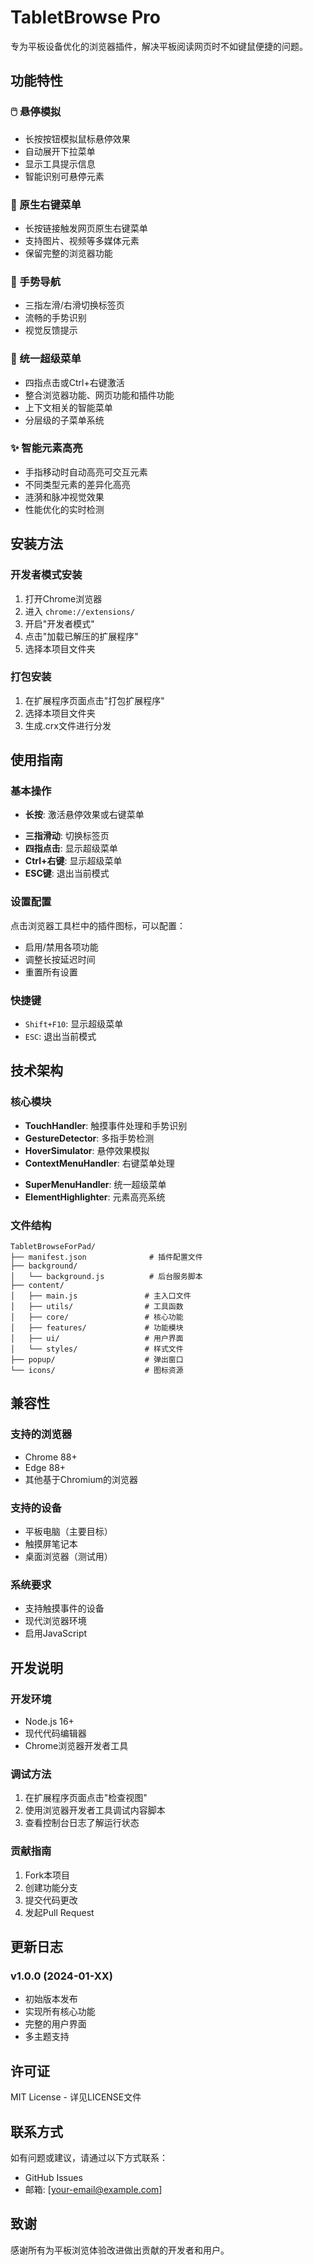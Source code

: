 # TabletBrowse Pro

专为平板设备优化的浏览器插件，解决平板阅读网页时不如键鼠便捷的问题。

## 功能特性

<!-- 精准点击模式已移除 -->

### 🖱️ 悬停模拟
- 长按按钮模拟鼠标悬停效果
- 自动展开下拉菜单
- 显示工具提示信息
- 智能识别可悬停元素

### 📱 原生右键菜单
- 长按链接触发网页原生右键菜单
- 支持图片、视频等多媒体元素
- 保留完整的浏览器功能

### 👋 手势导航
- 三指左滑/右滑切换标签页
- 流畅的手势识别
- 视觉反馈提示

<!-- 聚焦模式已移除 -->

### 🌟 统一超级菜单
- 四指点击或Ctrl+右键激活
- 整合浏览器功能、网页功能和插件功能
- 上下文相关的智能菜单
- 分层级的子菜单系统

### ✨ 智能元素高亮
- 手指移动时自动高亮可交互元素
- 不同类型元素的差异化高亮
- 涟漪和脉冲视觉效果
- 性能优化的实时检测

## 安装方法

### 开发者模式安装
1. 打开Chrome浏览器
2. 进入 `chrome://extensions/`
3. 开启"开发者模式"
4. 点击"加载已解压的扩展程序"
5. 选择本项目文件夹

### 打包安装
1. 在扩展程序页面点击"打包扩展程序"
2. 选择本项目文件夹
3. 生成.crx文件进行分发

## 使用指南

### 基本操作
- **长按**: 激活悬停效果或右键菜单
<!-- 双击已不再绑定插件行为 -->
- **三指滑动**: 切换标签页
- **四指点击**: 显示超级菜单
- **Ctrl+右键**: 显示超级菜单
- **ESC键**: 退出当前模式

### 设置配置
点击浏览器工具栏中的插件图标，可以配置：
- 启用/禁用各项功能
- 调整长按延迟时间
- 重置所有设置

### 快捷键
- `Shift+F10`: 显示超级菜单
- `ESC`: 退出当前模式

## 技术架构

### 核心模块
- **TouchHandler**: 触摸事件处理和手势识别
- **GestureDetector**: 多指手势检测
- **HoverSimulator**: 悬停效果模拟
- **ContextMenuHandler**: 右键菜单处理
<!-- PrecisionClickHandler 已移除 -->
<!-- FocusModeHandler 已移除 -->
- **SuperMenuHandler**: 统一超级菜单
- **ElementHighlighter**: 元素高亮系统

### 文件结构
```
TabletBrowseForPad/
├── manifest.json              # 插件配置文件
├── background/
│   └── background.js          # 后台服务脚本
├── content/
│   ├── main.js               # 主入口文件
│   ├── utils/                # 工具函数
│   ├── core/                 # 核心功能
│   ├── features/             # 功能模块
│   ├── ui/                   # 用户界面
│   └── styles/               # 样式文件
├── popup/                    # 弹出窗口
└── icons/                    # 图标资源
```

## 兼容性

### 支持的浏览器
- Chrome 88+
- Edge 88+
- 其他基于Chromium的浏览器

### 支持的设备
- 平板电脑（主要目标）
- 触摸屏笔记本
- 桌面浏览器（测试用）

### 系统要求
- 支持触摸事件的设备
- 现代浏览器环境
- 启用JavaScript

## 开发说明

### 开发环境
- Node.js 16+
- 现代代码编辑器
- Chrome浏览器开发者工具

### 调试方法
1. 在扩展程序页面点击"检查视图"
2. 使用浏览器开发者工具调试内容脚本
3. 查看控制台日志了解运行状态

### 贡献指南
1. Fork本项目
2. 创建功能分支
3. 提交代码更改
4. 发起Pull Request

## 更新日志

### v1.0.0 (2024-01-XX)
- 初始版本发布
- 实现所有核心功能
- 完整的用户界面
- 多主题支持

## 许可证

MIT License - 详见LICENSE文件

## 联系方式

如有问题或建议，请通过以下方式联系：
- GitHub Issues
- 邮箱: [your-email@example.com]

## 致谢

感谢所有为平板浏览体验改进做出贡献的开发者和用户。
